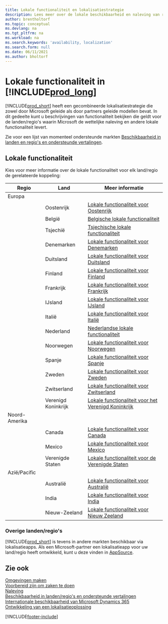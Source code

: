 ```yaml
---
title: Lokale functionaliteit en lokalisatiestrategie
description: Lees meer over de lokale beschikbaarheid en naleving van regelgeving in Business Central voor de landen/regio's waar Microsoft de lokale functionaliteit biedt.
author: brentholtorf
ms.topic: conceptual
ms.devlang: na
ms.tgt_pltfrm: na
ms.workload: na
ms.search.keywords: 'availability, localization'
ms.search.form: null
ms.date: 06/11/2021
ms.author: bholtorf
---
```

# Lokale functionaliteit in [!INCLUDE[prod_long](includes/prod_long.md)]

[!INCLUDE[prod_short](includes/prod_short.md)] heeft een gecombineerde lokalisatiestrategie die zowel door Microsoft geleide als door partners geleide modellen bevat. In dit gedeelte kunt u beschrijvingen van functionaliteit bekijken die geldt voor de landen/regio's waarin Microsoft de wettelijke naleving en andere lokale functionaliteit levert.  

Zie voor een lijst van momenteel ondersteunde markten [Beschikbaarheid in landen en regio's en ondersteunde vertalingen](/dynamics365/business-central/dev-itpro/compliance/apptest-countries-and-translations?toc=/dynamics365/business-central/toc.json).  

## Lokale functionaliteit

Kies voor meer informatie over de lokale functionaliteit voor elk land/regio de gerelateerde koppeling:

| Regio | Land | Meer informatie |
| --- | --- |--- |
| Europa |  | |
|        | Oostenrijk | [Lokale functionaliteit voor Oostenrijk](localfunctionality/austria/austria-local-functionality.md) |
|        | België | [Belgische lokale functionaliteit](localfunctionality/belgium/belgium-local-functionality.md) |
|        | Tsjechië | [Tsjechische lokale functionaliteit](localfunctionality/czech/czech-local-functionality.md) |
|        | Denemarken | [Lokale functionaliteit voor Denemarken](localfunctionality/denmark/denmark-local-functionality.md) |
|        | Duitsland | [Lokale functionaliteit voor Duitsland](localfunctionality/germany/germany-local-functionality.md) |
|        | Finland | [Lokale functionaliteit voor Finland](localfunctionality/finland/finland-local-functionality.md) |
|        | Frankrijk | [Lokale functionaliteit voor Frankrijk](localfunctionality/france/france-local-functionality.md) |
|        | IJsland | [Lokale functionaliteit voor IJsland](localfunctionality/iceland/iceland-local-functionality.md) |
|        | Italië | [Lokale functionaliteit voor Italië](localfunctionality/italy/italy-local-functionality.md) |
|        | Nederland | [Nederlandse lokale functionaliteit](localfunctionality/netherlands/netherlands-local-functionality.md) |
|        | Noorwegen | [Lokale functionaliteit voor Noorwegen](localfunctionality/norway/norway-local-functionality.md) |
|        | Spanje | [Lokale functionaliteit voor Spanje](localfunctionality/spain/spain-local-functionality.md) |
|        | Zweden | [Lokale functionaliteit voor Zweden](localfunctionality/sweden/sweden-local-functionality.md) |
|        | Zwitserland | [Lokale functionaliteit voor Zwitserland](localfunctionality/switzerland/switzerland-local-functionality.md) |
|        | Verenigd Koninkrijk | [Lokale functionaliteit voor het Verenigd Koninkrijk](localfunctionality/unitedkingdom/united-kingdom-local-functionality.md) |
| Noord-Amerika |       |  |
|        | Canada|[Lokale functionaliteit voor Canada](localfunctionality/canada/canada-local-functionality.md) |
|        | Mexico | [Lokale functionaliteit voor Mexico](localfunctionality/mexico/mexico-local-functionality.md) |
|        | Verenigde Staten|[Lokale functionaliteit voor de Verenigde Staten](localfunctionality/unitedstates/united-states-local-functionality.md) |
| Azië/Pacific |       |  |
|        | Australië | [Lokale functionaliteit voor Australië](localfunctionality/australia/australia-local-functionality.md) |
|        | India | [Lokale functionaliteit voor India](LocalFunctionality/India/india-local-functionality.md) |
|        | Nieuw-Zeeland | [Lokale functionaliteit voor Nieuw Zeeland](localfunctionality/newzealand/new-zealand-local-functionality.md) |

### Overige landen/regio's

[!INCLUDE[prod_short](includes/prod_short.md)] is tevens in andere markten beschikbaar via lokalisatieapps. Als een Microsoft-partner een lokalisatieapp voor uw land/regio heeft ontwikkeld, kunt u deze vinden in [AppSource](https://go.microsoft.com/fwlink/?linkid=2081646).

## Zie ook
[Omgevingen maken](/dynamics365/business-central/dev-itpro/administration/tenant-admin-center-environments)  
[Voorbereid zijn om zaken te doen](ui-get-ready-business.md)  
[Naleving](compliance/compliance-overview.md)  
[Beschikbaarheid in landen/regio's en ondersteunde vertalingen](/dynamics365/business-central/dev-itpro/compliance/apptest-countries-and-translations?toc=/dynamics365/business-central/toc.json)  
[Internationale beschikbaarheid van Microsoft Dynamics 365](/dynamics365/get-started/availability)  
[Ontwikkeling van een lokalisatieoplossing](/dynamics365/business-central/dev-itpro/developer/readiness/readiness-develop-localization)  


[!INCLUDE[footer-include](includes/footer-banner.md)]
